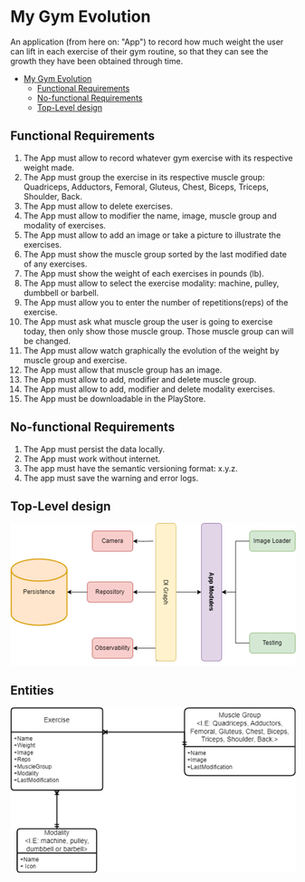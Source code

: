 # My Gym Evolution

An application (from here on: "App") to record how much weight the user can lift in each exercise of their gym routine, so that they can see the growth they have been obtained through time.

<!-- TOC -->
* [My Gym Evolution](#my-gym-evolution)
  * [Functional Requirements](#functional-requirements)
  * [No-functional Requirements](#no-functional-requirements)
  * [Top-Level design](#top-level-design)
<!-- TOC -->

## Functional Requirements

1. The App must allow to record whatever gym exercise with its respective weight made.
2. The App must group the exercise in its respective muscle group: Quadriceps, Adductors, Femoral, Gluteus, Chest, Biceps, Triceps, Shoulder, Back.
3. The App must allow to delete exercises.
4. The App must allow to modifier the name, image, muscle group and modality of exercises.
5. The App must allow to add an image or take a picture to illustrate the exercises.
6. The App must show the muscle group sorted by the last modified date of any exercises.
7. The App must show the weight of each exercises in pounds (lb).
8. The App must allow to select the exercise modality: machine, pulley, dumbbell or barbell.
9. The App must allow you to enter the number of repetitions(reps) of the exercise.
10. The App must ask what muscle group the user is going to exercise today, then only show those muscle group. Those muscle group can will be changed.
11. The App must allow watch graphically the evolution of the weight by muscle group and exercise.
12. The App must allow that muscle group has an image.
13. The App must allow to add, modifier and delete muscle group.
14. The App must allow to add, modifier and delete modality exercises.
15. The App must be downloadable in the PlayStore.

## No-functional Requirements

1. The App must persist the data locally.
2. The App must work without internet.
3. The app must have the semantic versioning format: x.y.z.
4. The app must save the warning and error logs.

## Top-Level design
![](images/DesignTopLevelMyGymEvolution.png)

## Entities
![](images/Entities.png)